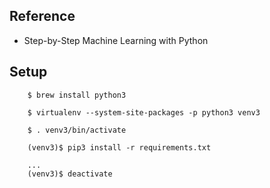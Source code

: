 ## Reference
- Step-by-Step Machine Learning with Python 

## Setup
```
    $ brew install python3
    
    $ virtualenv --system-site-packages -p python3 venv3
    
    $ . venv3/bin/activate

    (venv3)$ pip3 install -r requirements.txt

    ...
    (venv3)$ deactivate
```